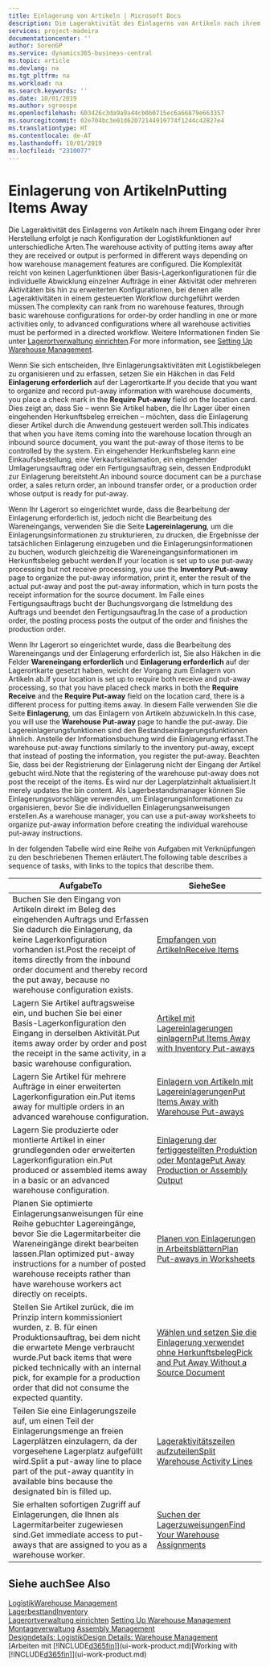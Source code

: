 ```yaml
---
title: Einlagerung von Artikeln | Microsoft Docs
description: Die Lageraktivität des Einlagerns von Artikeln nach ihrem Eingang oder ihrer Herstellung erfolgt je nach Konfiguration der Logistikfunktionen auf unterschiedliche Arten.
services: project-madeira
documentationcenter: ''
author: SorenGP
ms.service: dynamics365-business-central
ms.topic: article
ms.devlang: na
ms.tgt_pltfrm: na
ms.workload: na
ms.search.keywords: ''
ms.date: 10/01/2019
ms.author: sgroespe
ms.openlocfilehash: 603426c3da9a9a44cb0b0715ec6a66879e663357
ms.sourcegitcommit: 02e704bc3e01d62072144919774f1244c42827e4
ms.translationtype: HT
ms.contentlocale: de-AT
ms.lasthandoff: 10/01/2019
ms.locfileid: "2310077"
---
```

# <a name="putting-items-away"></a><span data-ttu-id="77ff3-103">Einlagerung von Artikeln</span><span class="sxs-lookup"><span data-stu-id="77ff3-103">Putting Items Away</span></span>
<span data-ttu-id="77ff3-104">Die Lageraktivität des Einlagerns von Artikeln nach ihrem Eingang oder ihrer Herstellung erfolgt je nach Konfiguration der Logistikfunktionen auf unterschiedliche Arten.</span><span class="sxs-lookup"><span data-stu-id="77ff3-104">The warehouse activity of putting items away after they are received or output is performed in different ways depending on how warehouse management features are configured.</span></span> <span data-ttu-id="77ff3-105">Die Komplexität reicht von keinen Lagerfunktionen über Basis-Lagerkonfigurationen für die individuelle Abwicklung einzelner Aufträge in einer Aktivität oder mehreren Aktivitäten bis hin zu erweiterten Konfigurationen, bei denen alle Lageraktivitäten in einem gesteuerten Workflow durchgeführt werden müssen.</span><span class="sxs-lookup"><span data-stu-id="77ff3-105">The complexity can rank from no warehouse features, through basic warehouse configurations for order-by order handling in one or more activities only, to advanced configurations where all warehouse activities must be performed in a directed workflow.</span></span> <span data-ttu-id="77ff3-106">Weitere Informationen finden Sie unter [Lagerortverwaltung einrichten](warehouse-setup-warehouse.md).</span><span class="sxs-lookup"><span data-stu-id="77ff3-106">For more information, see [Setting Up Warehouse Management](warehouse-setup-warehouse.md).</span></span>

<span data-ttu-id="77ff3-107">Wenn Sie sich entscheiden, Ihre Einlagerungsaktivitäten mit Logistikbelegen zu organisieren und zu erfassen, setzen Sie ein Häkchen in das Feld **Einlagerung erforderlich** auf der Lagerortkarte.</span><span class="sxs-lookup"><span data-stu-id="77ff3-107">If you decide that you want to organize and record put-away information with warehouse documents, you place a check mark in the **Require Put-away** field on the location card.</span></span> <span data-ttu-id="77ff3-108">Dies zeigt an, dass Sie – wenn Sie Artikel haben, die Ihr Lager über einen eingehenden Herkunftsbeleg erreichen – möchten, dass die Einlagerung dieser Artikel durch die Anwendung gesteuert werden soll.</span><span class="sxs-lookup"><span data-stu-id="77ff3-108">This indicates that when you have items coming into the warehouse location through an inbound source document, you want the put-away of those items to be controlled by the system.</span></span> <span data-ttu-id="77ff3-109">Ein eingehender Herkunftsbeleg kann eine Einkaufsbestellung, eine Verkaufsreklamation, ein eingehender Umlagerungsauftrag oder ein Fertigungsauftrag sein, dessen Endprodukt zur Einlagerung bereitsteht.</span><span class="sxs-lookup"><span data-stu-id="77ff3-109">An inbound source document can be a purchase order, a sales return order, an inbound transfer order, or a production order whose output is ready for put-away.</span></span>  

<span data-ttu-id="77ff3-110">Wenn Ihr Lagerort so eingerichtet wurde, dass die Bearbeitung der Einlagerung erforderlich ist, jedoch nicht die Bearbeitung des Wareneingangs, verwenden Sie die Seite **Lagereinlagerung**, um die Einlagerungsinformationen zu strukturieren, zu drucken, die Ergebnisse der tatsächlichen Einlagerung einzugeben und die Einlagerungsinformationen zu buchen, wodurch gleichzeitig die Wareneingangsinformationen im Herkunftsbeleg gebucht werden.</span><span class="sxs-lookup"><span data-stu-id="77ff3-110">If your location is set up to use put-away processing but not receive processing, you use the **Inventory Put-away** page to organize the put-away information, print it, enter the result of the actual put-away and post the put-away information, which in turn posts the receipt information for the source document.</span></span> <span data-ttu-id="77ff3-111">Im Falle eines Fertigungsauftrags bucht der Buchungsvorgang die Istmeldung des Auftrags und beendet den Fertigungsauftrag.</span><span class="sxs-lookup"><span data-stu-id="77ff3-111">In the case of a production order, the posting process posts the output of the order and finishes the production order.</span></span>

<span data-ttu-id="77ff3-112">Wenn Ihr Lagerort so eingerichtet wurde, dass die Bearbeitung des Wareneingangs und der Einlagerung erforderlich ist, Sie also Häkchen in die Felder **Wareneingang erforderlich** und **Einlagerung erforderlich** auf der Lagerortkarte gesetzt haben, weicht der Vorgang zum Einlagern von Artikeln ab.</span><span class="sxs-lookup"><span data-stu-id="77ff3-112">If your location is set up to require both receive and put-away processing, so that you have placed check marks in both the **Require Receive** and the **Require Put-away** field on the location card, there is a different process for putting items away.</span></span> <span data-ttu-id="77ff3-113">In diesem Falle verwenden Sie die Seite **Einlagerung**, um das Einlagern von Artikeln abzuwickeln.</span><span class="sxs-lookup"><span data-stu-id="77ff3-113">In this case, you will use the **Warehouse Put-away** page to handle the put-away.</span></span> <span data-ttu-id="77ff3-114">Die Lagereinlagerungsfunktionen sind den Bestandseinlagerungsfunktionen ähnlich. Anstelle der Informationsbuchung wird die Einlagerung erfasst.</span><span class="sxs-lookup"><span data-stu-id="77ff3-114">The warehouse put-away functions similarly to the inventory put-away, except that instead of posting the information, you register the put-away.</span></span> <span data-ttu-id="77ff3-115">Beachten Sie, dass bei der Registrierung der Einlagerung nicht der Eingang der Artikel gebucht wird.</span><span class="sxs-lookup"><span data-stu-id="77ff3-115">Note that the registering of the warehouse put-away does not post the receipt of the items.</span></span> <span data-ttu-id="77ff3-116">Es wird nur der Lagerplatzinhalt aktualisiert.</span><span class="sxs-lookup"><span data-stu-id="77ff3-116">It merely updates the bin content.</span></span> <span data-ttu-id="77ff3-117">Als Lagerbestandsmanager können Sie Einlagerungsvorschläge verwenden, um Einlagerungsinformationen zu organisieren, bevor Sie die individuellen Einlagerungsanweisungen erstellen.</span><span class="sxs-lookup"><span data-stu-id="77ff3-117">As a warehouse manager, you can use a put-away worksheets to organize put-away information before creating the individual warehouse put-away instructions.</span></span>

<span data-ttu-id="77ff3-118">In der folgenden Tabelle wird eine Reihe von Aufgaben mit Verknüpfungen zu den beschriebenen Themen erläutert.</span><span class="sxs-lookup"><span data-stu-id="77ff3-118">The following table describes a sequence of tasks, with links to the topics that describe them.</span></span>   

|<span data-ttu-id="77ff3-119">**Aufgabe**</span><span class="sxs-lookup"><span data-stu-id="77ff3-119">**To**</span></span>|<span data-ttu-id="77ff3-120">**Siehe**</span><span class="sxs-lookup"><span data-stu-id="77ff3-120">**See**</span></span>|  
|------------|-------------|  
|<span data-ttu-id="77ff3-121">Buchen Sie den Eingang von Artikeln direkt im Beleg des eingehenden Auftrags und Erfassen Sie dadurch die Einlagerung, da keine Lagerkonfiguration vorhanden ist.</span><span class="sxs-lookup"><span data-stu-id="77ff3-121">Post the receipt of items directly from the inbound order document and thereby record the put away, because no warehouse configuration exists.</span></span>|[<span data-ttu-id="77ff3-122">Empfangen von Artikeln</span><span class="sxs-lookup"><span data-stu-id="77ff3-122">Receive Items</span></span>](warehouse-how-receive-items.md)|  
|<span data-ttu-id="77ff3-123">Lagern Sie Artikel auftragsweise ein, und buchen Sie bei einer Basis-Lagerkonfiguration den Eingang in derselben Aktivität.</span><span class="sxs-lookup"><span data-stu-id="77ff3-123">Put items away order by order and post the receipt in the same activity, in a basic warehouse configuration.</span></span>|[<span data-ttu-id="77ff3-124">Artikel mit Lagereinlagerungen einlagern</span><span class="sxs-lookup"><span data-stu-id="77ff3-124">Put Items Away with Inventory Put-aways</span></span>](warehouse-how-to-put-items-away-with-inventory-put-aways.md)|  
|<span data-ttu-id="77ff3-125">Lagern Sie Artikel für mehrere Aufträge in einer erweiterten Lagerkonfiguration ein.</span><span class="sxs-lookup"><span data-stu-id="77ff3-125">Put items away for multiple orders in an advanced warehouse configuration.</span></span>|[<span data-ttu-id="77ff3-126">Einlagern von Artikeln mit Lagereinlagerungen</span><span class="sxs-lookup"><span data-stu-id="77ff3-126">Put Items Away with Warehouse Put-aways</span></span>](warehouse-how-to-put-items-away-with-warehouse-put-aways.md)|  
|<span data-ttu-id="77ff3-127">Lagern Sie produzierte oder montierte Artikel in einer grundlegenden oder erweiterten Lagerkonfiguration ein.</span><span class="sxs-lookup"><span data-stu-id="77ff3-127">Put produced or assembled items away in a basic or an advanced warehouse configuration.</span></span>|[<span data-ttu-id="77ff3-128">Einlagerung der fertiggestellten Produktion oder Montage</span><span class="sxs-lookup"><span data-stu-id="77ff3-128">Put Away Production or Assembly Output</span></span>](warehouse-how-to-put-away-production-output.md)|
|<span data-ttu-id="77ff3-129">Planen Sie optimierte Einlagerungsanweisungen für eine Reihe gebuchter Lagereingänge, bevor Sie die Lagermitarbeiter die Wareneingänge direkt bearbeiten lassen.</span><span class="sxs-lookup"><span data-stu-id="77ff3-129">Plan optimized put-away instructions for a number of posted warehouse receipts rather than have warehouse workers act directly on receipts.</span></span>|[<span data-ttu-id="77ff3-130">Planen von Einlagerungen in Arbeitsblättern</span><span class="sxs-lookup"><span data-stu-id="77ff3-130">Plan Put-aways in Worksheets</span></span>](warehouse-how-to-plan-put-aways-in-worksheets.md)|  
|<span data-ttu-id="77ff3-131">Stellen Sie Artikel zurück, die im Prinzip intern kommissioniert wurden, z. B. für einen Produktionsauftrag, bei dem nicht die erwartete Menge verbraucht wurde.</span><span class="sxs-lookup"><span data-stu-id="77ff3-131">Put back items that were picked technically with an internal pick, for example for a production order that did not consume the expected quantity.</span></span>|[<span data-ttu-id="77ff3-132">Wählen und setzen Sie die Einlagerung verwendet ohne Herkunftsbeleg</span><span class="sxs-lookup"><span data-stu-id="77ff3-132">Pick and Put Away Without a Source Document</span></span>](warehouse-how-to-create-put-aways-from-internal-put-aways.md)|
|<span data-ttu-id="77ff3-133">Teilen Sie eine Einlagerungszeile auf, um einen Teil der Einlagerungsmenge an freien Lagerplätzen einzulagern, da der vorgesehene Lagerplatz aufgefüllt wird.</span><span class="sxs-lookup"><span data-stu-id="77ff3-133">Split a put-away line to place part of the put-away quantity in available bins because the designated bin is filled up.</span></span>|[<span data-ttu-id="77ff3-134">Lageraktivitätszeilen aufzuteilen</span><span class="sxs-lookup"><span data-stu-id="77ff3-134">Split Warehouse Activity Lines</span></span>](warehouse-how-to-split-warehouse-activity-lines.md)|
|<span data-ttu-id="77ff3-135">Sie erhalten sofortigen Zugriff auf Einlagerungen, die Ihnen als Lagermitarbeiter zugewiesen sind.</span><span class="sxs-lookup"><span data-stu-id="77ff3-135">Get immediate access to put-aways that are assigned to you as a warehouse worker.</span></span>|[<span data-ttu-id="77ff3-136">Suchen der Lagerzuweisungen</span><span class="sxs-lookup"><span data-stu-id="77ff3-136">Find Your Warehouse Assignments</span></span>](warehouse-how-to-find-your-warehouse-assignments.md)|    

## <a name="see-also"></a><span data-ttu-id="77ff3-137">Siehe auch</span><span class="sxs-lookup"><span data-stu-id="77ff3-137">See Also</span></span>  
[<span data-ttu-id="77ff3-138">Logistik</span><span class="sxs-lookup"><span data-stu-id="77ff3-138">Warehouse Management</span></span>](warehouse-manage-warehouse.md)  
[<span data-ttu-id="77ff3-139">Lagerbesttand</span><span class="sxs-lookup"><span data-stu-id="77ff3-139">Inventory</span></span>](inventory-manage-inventory.md)  
<span data-ttu-id="77ff3-140">[Lagerortverwaltung einrichten](warehouse-setup-warehouse.md)   </span><span class="sxs-lookup"><span data-stu-id="77ff3-140">[Setting Up Warehouse Management](warehouse-setup-warehouse.md)   </span></span>  
<span data-ttu-id="77ff3-141">[Montageverwaltung](assembly-assemble-items.md)  </span><span class="sxs-lookup"><span data-stu-id="77ff3-141">[Assembly Management](assembly-assemble-items.md)  </span></span>  
[<span data-ttu-id="77ff3-142">Designdetails: Logistik</span><span class="sxs-lookup"><span data-stu-id="77ff3-142">Design Details: Warehouse Management</span></span>](design-details-warehouse-management.md)  
<span data-ttu-id="77ff3-143">[Arbeiten mit [!INCLUDE[d365fin](includes/d365fin_md.md)]](ui-work-product.md)</span><span class="sxs-lookup"><span data-stu-id="77ff3-143">[Working with [!INCLUDE[d365fin](includes/d365fin_md.md)]](ui-work-product.md)</span></span>  
